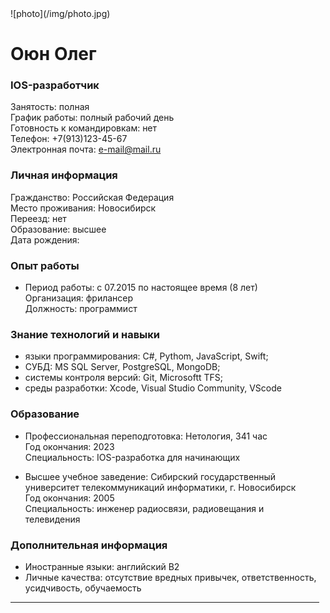
<div style="float: left; margin: 0 10px 10px 0;"  markdown="1">
![photo](/img/photo.jpg)
<div>

# Оюн Олег 
### IOS-разработчик  
Занятость: полная
<br/>График работы: полный рабочий день
<br/>Готовность к командировкам: нет
<br/>Телефон: +7(913)123-45-67 
<br/>Электронная почта: e-mail@mail.ru

### Личная информация  
Гражданство: Российская Федерация
<br/>Место проживания: Новосибирск
<br/>Переезд: нет
<br/>Образование: высшее
<br/>Дата рождения:

### Опыт работы  
- Период работы: c 07.2015 по настоящее время (8 лет)
<br/>Организация: фрилансер
<br/>Должность: программист

### Знание технологий и навыки   
- языки программирования: C#, Pythom, JavaScript, Swift; 
- СУБД: MS SQL Server, PostgreSQL, MongoDB; 
- системы контроля версий: Git, Microsoftt TFS; 
- среды разработки: Xcode, Visual Studio Community, VScode

### Образование  
- Профессиональная переподготовка: Нетология, 341 час 
<br/>Год окончания: 2023
<br/>Специальность: IOS-разработка для начинающих

- Высшее учебное заведение: Сибирский государственный университет телекоммуникаций информатики, г. Новосибирск
<br/>Год окончания: 2005
<br/>Специальность: инженер радиосвязи, радиовещания и телевидения

### Дополнительная информация  
- Иностранные языки: английский B2
- Личные качества: отсутствие вредных привычек, ответственность, усидчивость, обучаемость
---



